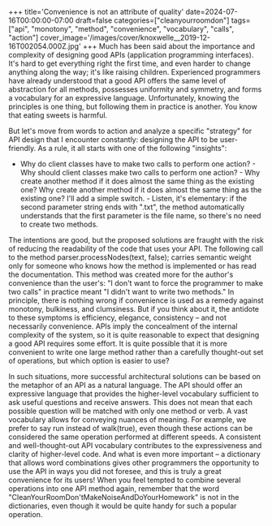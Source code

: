+++
title='Convenience is not an attribute of quality'
date=2024-07-16T00:00:00-07:00
draft=false
categories=["cleanyourroomdon"]
tags=["api", "monotony", "method", "convenience", "vocabulary", "calls", "action"]
cover_image='/images/cover/knoxwelle__2019-12-16T002054.000Z.jpg'
+++
Much has been said about the importance and complexity of designing good APIs (application programming interfaces). It's hard to get everything right the first time, and even harder to change anything along the way; it's like raising children. Experienced programmers have already understood that a good API offers the same level of abstraction for all methods, possesses uniformity and symmetry, and forms a vocabulary for an expressive language. Unfortunately, knowing the principles is one thing, but following them in practice is another. You know that eating sweets is harmful.

But let's move from words to action and analyze a specific "strategy" for API design that I encounter constantly: designing the API to be user-friendly. As a rule, it all starts with one of the following "insights":

- Why do client classes have to make two calls to perform one action? - Why should client classes make two calls to perform one action? - Why create another method if it does almost the same thing as the existing one? Why create another method if it does almost the same thing as the existing one? I'll add a simple switch. - Listen, it's elementary: if the second parameter string ends with ".txt", the method automatically understands that the first parameter is the file name, so there's no need to create two methods.

The intentions are good, but the proposed solutions are fraught with the risk of reducing the readability of the code that uses your API. The following call to the method parser.processNodes(text, false); carries semantic weight only for someone who knows how the method is implemented or has read the documentation. This method was created more for the author's convenience than the user's: "I don't want to force the programmer to make two calls" in practice meant "I didn't want to write two methods." In principle, there is nothing wrong if convenience is used as a remedy against monotony, bulkiness, and clumsiness. But if you think about it, the antidote to these symptoms is efficiency, elegance, consistency – and not necessarily convenience. APIs imply the concealment of the internal complexity of the system, so it is quite reasonable to expect that designing a good API requires some effort. It is quite possible that it is more convenient to write one large method rather than a carefully thought-out set of operations, but which option is easier to use?

In such situations, more successful architectural solutions can be based on the metaphor of an API as a natural language. The API should offer an expressive language that provides the higher-level vocabulary sufficient to ask useful questions and receive answers. This does not mean that each possible question will be matched with only one method or verb. A vast vocabulary allows for conveying nuances of meaning. For example, we prefer to say run instead of walk(true), even though these actions can be considered the same operation performed at different speeds. A consistent and well-thought-out API vocabulary contributes to the expressiveness and clarity of higher-level code. And what is even more important – a dictionary that allows word combinations gives other programmers the opportunity to use the API in ways you did not foresee, and this is truly a great convenience for its users! When you feel tempted to combine several operations into one API method again, remember that the word "CleanYourRoomDon'tMakeNoiseAndDoYourHomework" is not in the dictionaries, even though it would be quite handy for such a popular operation.